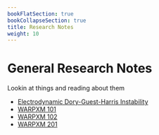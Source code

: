 ```yaml
---
bookFlatSection: true
bookCollapseSection: true
title: Research Notes
weight: 10
---
```


# General Research Notes

Lookin at things and reading about them

  - [Electrodynamic Dory-Guest-Harris Instability](dgh-datta.md)
  - [WARPXM 101](warpxm-101.md)
  - [WARPXM 102](warpxm-102.md)
  - [WARPXM 201](warpxm-201.md)

